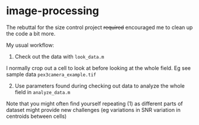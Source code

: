 # image-processing

The rebuttal for the size control project ~~required~~ encouraged me to clean up the code a bit more. 

My usual workflow:

1) Check out the data with `look_data.m`

I normally crop out a cell to look at before looking at the whole field. Eg see sample data `pex3camera_example.tif` 

2) Use parameters found during checking out data to analyze the whole field in `analyze_data.m`

Note that you might often find yourself repeating (1) as different parts of dataset might provide new challenges (eg variations in SNR variation in centroids between cells)

